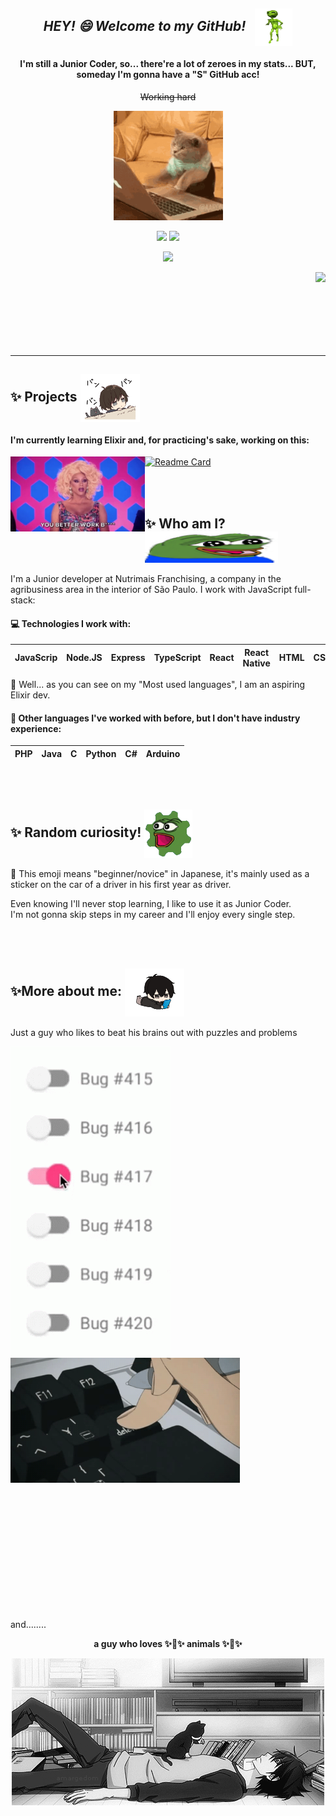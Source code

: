  *<h2 align=center> HEY! 😄 Welcome to my GitHub! &nbsp; <img align=center src="assets/gifs/alienpls.gif" height="60" /> </h3>*

  <h4 align=center>I'm still a Junior Coder, so... there're a lot of zeroes in my stats... BUT, someday I'm gonna have a "S" GitHub acc!</h4>
  <p align=center><s>Working hard</s></p>
  <p align=center><img src="assets/gifs/coderestcatever.gif" height="175" /></p>

  
  <p align=center>
    <img height="160" src="https://github-readme-stats.vercel.app/api?username=mahiro7&show_icons=true&theme=bear&custom_title=Mahiro's+GitHub+Stats" />
    <img height="160" src="https://github-readme-stats.vercel.app/api/top-langs/?username=mahiro7&layout=compact&theme=bear&hide=html,css" />
  </p>
  <p align=center>
    <img height="160" src="https://github-readme-stats.vercel.app/api/wakatime?username=mahiro7&theme=bear" />
  </p>
  <p align=center>
    <img align=right src="https://github-profile-trophy.vercel.app/?username=mahiro7&theme=onedark&no-frame=true&rank=SECRET,AAA,AA,A,B,C" />
  </p>
  
  <br><br><br><br><br><br><br>
  
  ---

  ## ✨ Projects <img align=center src="assets/gifs/bongochibi.gif" height="77" />

  #### I'm currently learning Elixir and, for practicing's sake, working on this: 
  [![Readme Card](https://github-readme-stats.vercel.app/api/pin/?username=mahiro7&repo=survfy&theme=bear)](https://github.com/mahiro7/survfy)	<img height="120" align="left" src="assets/gifs/ubettawerk.webp" />
  
  
  <br><br>

  

  

  
  ## ✨ Who am I? <img align="center" src="assets/widepeepoHappy.png" height="50" />

  I'm a Junior developer at Nutrimais Franchising, a company in the agribusiness area in the interior of São Paulo.
  I work with JavaScript full-stack:

  #### :computer: Technologies I work with: 
  JavaScrip | Node.JS | Express | TypeScript | React | React Native | HTML | CSS | Firebase | MongoDB
  ----------|---------|---------|------------|-------|--------------|------|-----|----------|--------
  
  👀 Well... as you can see on my "Most used languages", I am an aspiring Elixir dev.
  
  #### 🔰 Other languages I've worked with before, but I don't have industry experience:
  PHP | Java | C | Python | C# | Arduino
  ----|------|---|--------|----|--------
  
  
  <br><br>
    

  

  
  ## ✨ Random curiosity! <img align="center" src="assets/gifs/coggers.gif" height="77" />
  
   <p>🔰 This emoji means "beginner/novice" in Japanese, it's mainly used as a sticker on the car of a driver in his first year as driver.</p>
   <p>Even knowing I'll never stop learning, I like to use it as Junior Coder.<br>
   I'm not gonna skip steps in my career and I'll enjoy every single step.</p>
   
   
   <br><br>


  

  

  ## ✨More about me: <img align="center" src="assets/gifs/celtime.gif" height="77" />

  Just a guy who likes to beat his brains out with puzzles and problems

  <p>
    <img align=left src="assets/gifs/bug.gif" />
    <img align=center height="200" src="assets/gifs/delete.gif" />
  </p>
  
  <br><br><br><br><br><br><br><br><br><br><br><br>
  and........

  <p align="center"><b>a guy who loves ✨🐾✨ animals ✨🐾✨</b></p>

  <p align="center">
    <img src="assets/gifs/nya.gif" />
  </p>

  

  <!-- Vou manter esse comentário apenas porque sim :)
  **mahiro7/mahiro7** is a ✨ _special_ ✨ repository because its `README.md` (this file) appears on your GitHub profile.

  Here are some ideas to get you started:

  - 🔭 I’m currently working on ...
  - 🌱 I’m currently learning ...
  - 👯 I’m looking to collaborate on ...
  - 🤔 I’m looking for help with ...
  - 💬 Ask me about ...
  - 📫 How to reach me: ...
  - 😄 Pronouns: ...
  - ⚡ Fun fact: ...
  -->
